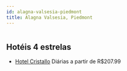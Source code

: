 ```yaml
---
id: alagna-valsesia-piedmont
title: Alagna Valsesia, Piedmont
---
```


<center><img src="https://assets.cosmos-data.com/14/0deecfb4df115e5ba894f0e22c1607a8-1103345.jpg" alt="" /></center>


## Hotéis 4 estrelas

-    [Hotel Cristallo](https://www.hurb.com/hoteis/alagna-valsesia/hotel-cristallo-JNP-JP317395?cmp=18055) Diárias a partir de R$207.99
   > 
